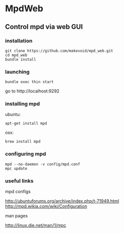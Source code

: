 # MpdWeb
## Control mpd via web GUI


### installation

    git clone https://github.com/makevoid/mpd_web.git
	cd mpd_web
    bundle install
	
	
### launching

    bundle exec thin start
	
go to http://localhost:9292
	
	
### installing mpd

ubuntu:

    apt-get install mpd

osx:
	
	brew install mpd
	
### configuring mpd

	mpd --no-daemon -v config/mpd.conf
    mpc update
	
### useful links

mpd configs

http://ubuntuforums.org/archive/index.php/t-71949.html
http://mpd.wikia.com/wiki/Configuration

man pages

http://linux.die.net/man/1/mpc